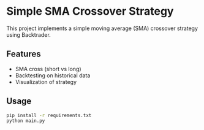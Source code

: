 # Simple SMA Crossover Strategy

This project implements a simple moving average (SMA) crossover strategy using Backtrader.

## Features
- SMA cross (short vs long)
- Backtesting on historical data
- Visualization of strategy

## Usage
```bash
pip install -r requirements.txt
python main.py
```
